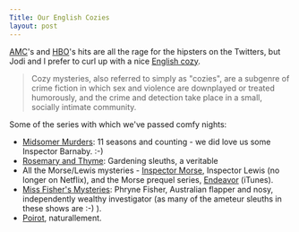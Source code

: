 ```yaml
---
Title: Our English Cozies
layout: post
---
```


[AMC](http://www.amctv.com/shows/the-walking-dead)'s and [HBO](http://www.hbo.com/game-of-thrones#/)'s hits are all the rage for the hipsters on the Twitters, but Jodi and I prefer to curl up with a nice [English cozy](http://en.wikipedia.org/wiki/Cozy_mystery).

> Cozy mysteries, also referred to simply as "cozies", are a subgenre of crime fiction in which sex and violence are downplayed or treated humorously, and the crime and detection take place in a small, socially intimate community.

Some of the series with which we've passed comfy nights:

* [Midsomer Murders](http://www.netflix.com/WiMovie/70187727): 11 seasons and counting - we did love us some Inspector Barnaby. :-)
* [Rosemary and Thyme](http://www.netflix.com/WiMovie/70157272): Gardening sleuths, a veritable 
* All the Morse/Lewis mysteries - [Inspector Morse](http://www.netflix.com/WiMovie/70224749), Inspector Lewis (no longer on Netflix), and the Morse prequel series, [Endeavor](https://itunes.apple.com/us/tv-season/endeavour/id532210434) (iTunes).
* [Miss Fisher's Mysteries](http://www.netflix.com/WiMovie/70259338): Phryne Fisher, Australian flapper and nosy, independently wealthy investigator (as many of the ameteur sleuths in these shows are :-) ).
* [Poirot](http://www.netflix.com/WiMovie/70208060), naturallement.
